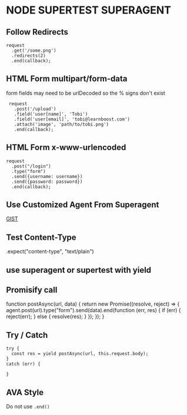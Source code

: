 # NODE SUPERTEST SUPERAGENT

## Follow Redirects
```
request
  .get('/some.png')
  .redirects(2)
  .end(callback);
```

## HTML Form multipart/form-data
form fields may need to be urlDecoded so the % signs don't exist
```
 request
   .post('/upload')
   .field('user[name]', 'Tobi')
   .field('user[email]', 'tobi@learnboost.com')
   .attach('image', 'path/to/tobi.png')
   .end(callback);
```

## HTML Form x-www-urlencoded
```
request
  .post("/login")
  .type("form")
  .send({username: username})
  .send({password: password})
  .end(callback);
```

## Use Customized Agent From Superagent
[GIST](https://gist.github.com/evanharmon/4ee231389948a4f40d75)

## Test Content-Type
.expect("content-type", "text/plain")

## use superagent or supertest with yield
## Promisify call
function postAsync(url, data) {
    return new Promise((resolve, reject) => {
        agent.post(url).type("form").send(data).end(function (err, res) {
            if (err) {
                reject(err);
            }
            else {
                resolve(res);
            }
        });
    });
}

## Try / Catch
```
try {
  const res = yield postAsync(url, this.request.body);
}
catch (err) {

}
```

## AVA Style
Do not use `.end()`
